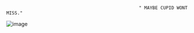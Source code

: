                                                      " MAYBE CUPID WONT MISS."

![image](https://github.com/user-attachments/assets/adf7ba95-086c-442c-a3ad-eb6a1d3f6676)




